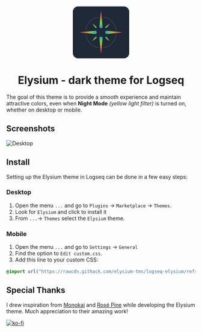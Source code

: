   
<h1 align="center">
  <img src="./media/elysium_logo.png" width="150" alt="Elysium Logo"/><br/>
  <br>Elysium - dark theme for Logseq<br>
</h1>


The goal of this theme is to provide a smooth experience and maintain attractive colors, even when **Night Mode** *(yellow light filter)* is turned on, whether on desktop or mobile.

## Screenshots
![Desktop](./media/elysium_screenshot.png)

## Install
Setting up the Elysium theme in Logseq can be done in a few easy steps:

### Desktop
1. Open the menu `...` and go to `Plugins` -> `Marketplace` -> `Themes`.
2. Look for `Elysium` and click to install it
3. From `...`-> `Themes` select the `Elysium` theme.

### Mobile
1. Open the menu `...` and go to `Settings` -> `General`
2. Find the option to `Edit custom.css`.
3. Add this line to your custom CSS:
```css
@import url("https://rawcdn.githack.com/elysium-tms/logseq-elysium/refs/heads/main/style.css");
```

## Special Thanks

I drew inspiration from [Monokai](https://github.com/tzcl/logseq-monokai) and [Rosé Pine](https://github.com/ebarruel/logseq-rose-pine-theme) while developing the Elysium theme. Much appreciation to their amazing work!

[![ko-fi](https://ko-fi.com/img/githubbutton_sm.svg)](https://ko-fi.com/X8X415I0QM)
